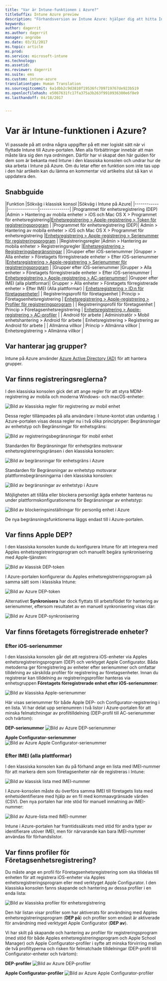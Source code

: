 ```yaml
---
title: "Var är Intune-funktionen i Azure?"
titleSuffix: Intune Azure preview
description: "Förhandsversion av Intune Azure: hjälper dig att hitta Intune-funktioner i Azure-konsolen."
keywords: 
author: dagerrit
ms.author: dagerrit
manager: angrobe
ms.date: 03/31/2017
ms.topic: article
ms.prod: 
ms.service: microsoft-intune
ms.technology: 
ms.assetid: 
ms.reviewer: dagerrit
ms.suite: ems
ms.custom: intune-azure
translationtype: Human Translation
ms.sourcegitcommit: 6a1dbb2c9d3810f19536fc709719767de923b519
ms.openlocfilehash: e5067631fc17fa375a3b263f9910936300e6f8e9
ms.lasthandoff: 04/18/2017


---
```

# <a name="where-did-my-intune-feature-go-in-azure"></a>Var är Intune-funktionen i Azure?
Vi passade på att ordna några uppgifter på ett mer logiskt sätt när vi flyttade Intune till Azure-portalen. Men alla förbättringar innebär att man måste lära sig den nya ordningen. Därför har vi skapat den här guiden för dem som är bekanta med Intune i den klassiska konsolen och undrar hur de ska arbeta i Intune på Azure. Om du letar efter en funktion som inte tas upp i den här artikeln kan du lämna en kommentar vid artikelns slut så kan vi uppdatera den.
## <a name="quick-reference-guide"></a>Snabbguide
|Funktion |Sökväg i klassisk konsol |Sökväg i Intune på Azure| |------------||---------------|---------------|
|Programmet för enhetsregistrering (DEP) |Admin > Hantering av mobila enheter > iOS och Mac OS X > Programmet för enhetsregistrering|[Enhetsregistrering > Apple-registrering > Token för registreringsprogram](#where-did-apple-dep-go) |
|Programmet för enhetsregistrering (DEP)| Admin > Hantering av mobila enheter > iOS och Mac OS X > Programmet för enhetsregistrering |[Enhetsregistrering > Apple-registrering > Serienummer för registreringsprogram](#where-did-apple-dep-go) |
|Registreringsregler |Admin > Hantering av mobila enheter > Registreringsregler |[Enhetsregistrering > Registreringsbegränsningar](#where-did-enrollment-rules-go) |
|Grupper efter iOS-serienummer |Grupper > Alla enheter > Företagets förregistrerade enheter > Efter iOS-serienummer |[Enhetsregistrering > Apple-registrering > Serienummer för registreringsprogram](#where-did-corporate-pre-enrolled-devices-go) |
|Grupper efter iOS-serienummer |Grupper > Alla enheter > Företagets förregistrerade enheter > Efter iOS-serienummer | [Enhetsregistrering > Apple-registrering > AC-serienummer](#where-did-corporate-pre-enrolled-devices-go)|
|Grupper efter IMEI (alla plattformar)| Grupper > Alla enheter > Företagets förregistrerade enheter > Efter IMEI (Alla plattformar) | [Enhetsregistrering > ID:n för företagsenheter](#by-imei-all-platforms)|
| Registreringsprofil för företagsenhet | Princip > Företagsenhetsregistrering | [Enhetsregistrering > Apple-registrering > Profiler för registreringsprogram](#where-did-corporate-pre-enrolled-devices-go) |
| Registreringsprofil för företagsenhet | Princip > Företagsenhetsregistrering | [Enhetsregistrering > Apple-registrering > AC-profiler](#where-did-corporate-pre-enrolled-devices-go) |
| Android för arbete | Administratör > Mobil enhetshantering > Android för arbete | Enhetsregistrering > Registrering av Android för arbete | | Allmänna villkor | Princip > Allmänna villkor | Enhetsregistrering > Allmänna villkor |


## <a name="where-do-i-manage-groups"></a>Var hanterar jag grupper?
Intune på Azure använder [Azure Active Directory (AD)](https://docs.microsoft.com/azure/active-directory/active-directory-groups-create-azure-portal) för att hantera grupper.

## <a name="where-did-enrollment-rules-go"></a>Var finns registreringsreglerna?
I den klassiska konsolen gick det att ange regler för att styra MDM-registrering av mobila och moderna Windows- och macOS-enheter:

![Bild av klassiska regler för registrering av mobil enhet](./media/ui-changes/01-classic-rules.png)

Dessa regler tillämpades på alla användare i Intune-kontot utan undantag. I Azure-portalen visas dessa regler nu i två olika principtyper: Begränsningar av enhetstyp och Begränsningar för enhetsgräns:

![Bild av registreringsbegränsningar för mobil enhet](./media/ui-changes/02-azure-enroll-restrictions.png)

Standarden för Begränsningar för enhetsgräns motsvarar enhetsregistreringsgränsen i den klassiska konsolen:

![Bild av begränsningar för enhetsgräns i Azure](./media/ui-changes/03-azure-device-limit.png)

Standarden för Begränsningar av enhetstyp motsvarar plattformsbegränsningarna i den klassiska konsolen:

![Bild av begränsningar av enhetstyp i Azure](./media/ui-changes/04-azure-platform-restrictions.png)

Möjligheten att tillåta eller blockera personligt ägda enheter hanteras nu under plattformskonfigurationerna för Begränsningar av enhetstyp:

![Bild av blockeringsinställningar för personlig enhet i Azure](./media/ui-changes/05-azure-personal-block.png)

De nya begränsningsfunktionerna läggs endast till i Azure-portalen.

## <a name="where-did-apple-dep-go"></a>Var finns Apple DEP?
I den klassiska konsolen kunde du konfigurera Intune för att integrera med Apples enhetsregistreringsprogram och manuellt begära synkronisering med Apple-tjänsten:

![Bild av klassisk DEP-token](./media/ui-changes/06-classic-dep-token.png)

I Azure-portalen konfigurerar du Apples enhetsregistreringsprogram på samma sätt som i klassiska Intune:

![Bild av Azure DEP-token](./media/ui-changes/07-azure-dep-token.png)

Alternativet **Synkronisera** har dock flyttats till arbetsflödet för hantering av serienummer, eftersom resultatet av en manuell synkronisering visas där:

![Bild av Azure DEP-synkronisering](./media/ui-changes/08-azure-dep-sync.png)

## <a name="where-did-corporate-pre-enrolled-devices-go"></a>Var finns företagets förregistrerade enheter?
### <a name="by-ios-serial-number"></a>Efter iOS-serienummer
I den klassiska konsolen går det att registrera iOS-enheter via Apples enhetsregistreringsprogram (DEP) och verktyget Apple Configurator. Båda metoderna ger förregistrering av enheter efter serienummer och omfattar tilldelning av särskilda profiler för registrering av företagsenheter. Innan du registrerar kan tilldelning av registreringsprofiler hanteras via enhetsgruppen **Företagets förregistrerade enhet efter iOS-serienummer**:

![Bild av klassiska Apple-serienummer](./media/ui-changes/09-classic-apple-serials.png)

Här visas serienummer för både Apple DEP- och Configurator-registrering i en lista. Vi har delat upp serienumren i två listor i Azure-portalen för att minska felmatchningar av profiltilldelning (DEP-profil till AC-serienummer och tvärtom):

**DEP-serienummer**
![Bild av Azure DEP-serienummer](./media/ui-changes/10-azure-dep-serials.png)

**Apple Configurator-serienummer**
![Bild av Azure Apple Configurator-serienummer](./media/ui-changes/11-azure-ac-serials.png)

### <a name="by-imei-all-platforms"></a>Efter IMEI (alla plattformar)

I den klassiska konsolen kan du på förhand ange en lista med IMEI-nummer för att markera dem som företagsenheter när de registreras i Intune:

![Bild av klassisk lista med IMEI-nummer](./media/ui-changes/12-classic-corp-imei.png)

I Azure-konsolen måste du överföra samma IMEI till företagets lista med enhetsidentifierare med hjälp av en fil med kommaavgränsade värden (CSV). Den nya portalen har inte stöd för manuell inmatning av IMEI-nummer:

![Bild av Azure-lista med IMEI-nummer](./media/ui-changes/13-azure-corp-imei.png)

Intune i Azure-portalen har framtidssäkrats med stöd för andra typer av identifierare utöver IMEI, men för närvarande kan bara IMEI-nummer användas för förhandslistor.

## <a name="where-did-corporate-device-enrollment-profiles-go"></a>Var finns profiler för Företagsenhetsregistrering?
Du måste ange en profil för Företagsenhetsregistrering som ska tilldelas till enheten för att registrera iOS-enheter via Apples enhetsregistreringsprogram eller med verktyget Apple Configurator. I den klassiska konsolen fanns skapande och hantering av dessa profiler i en enda lista:

![Bild av klassiska profiler för enhetsregistrering](./media/ui-changes/14-classic-corp-profiles.png)

Den här listan visar profiler som har aktiverats för användning med Apples enhetsregistreringsprogram (**DEP på**) och profiler som endast är aktiverade för användning med verktyget Apple Configurator (**DEP av**).

Vi har skilt på skapande och hantering av profiler för registreringsprogram (med stöd för både Apples enhetsregistreringsprogram och Apple School Manager) och Apple Configurator-profiler i syfte att minska förvirring mellan de två profiltyperna och risken för felmatchade tilldelningar (DEP-profil till Configurator-enheter och tvärtom):

**DEP-profiler**
![Bild av Azure DEP-profiler](./media/ui-changes/15-azure-dep-profiles.png)

**Apple Configurator-profiler**
![Bild av Azure Apple Configurator-profiler](./media/ui-changes/16-azure-ac-profiles.png)

